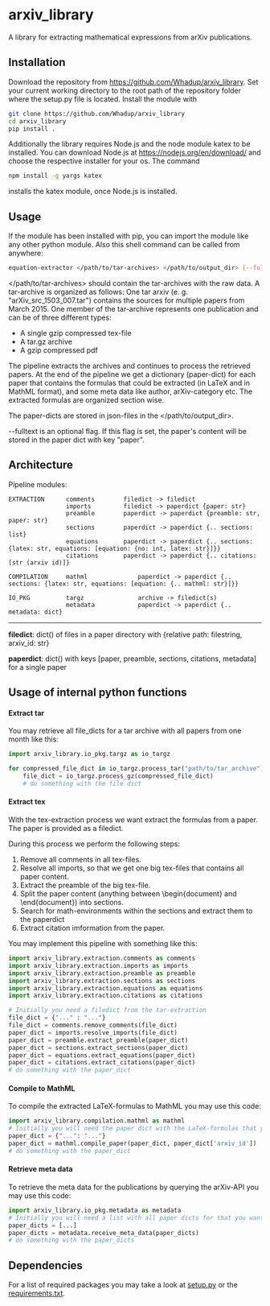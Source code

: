 # arxiv_library

A library for extracting mathematical expressions from arXiv publications.

## Installation

Download the repository from https://github.com/Whadup/arxiv_library. Set your current working directory to the
root path of the repository folder where the setup.py file is located. Install the module with 

```bash
git clone https://github.com/Whadup/arxiv_library
cd arxiv_library
pip install .
```

Additionally the library requires Node.js and the node module katex to be installed. You can download Node.js at 
https://nodejs.org/en/download/ and choose the respective installer for your os. The command

 ```bash
npm install -g yargs katex
```

installs the katex module, once Node.js is installed.

## Usage
If the module has been installed with pip, you can import the module like any other python module. Also 
this shell command can be called from anywhere:

```bash
equation-extractor </path/to/tar-archives> </path/to/output_dir> [--fulltext]
```
</path/to/tar-archives> should contain the tar-archives with the raw data. A tar-archive is organized as follows:
One tar arxiv (e. g. "arXiv_src_1503_007.tar") contains the sources for multiple papers from March 2015.
One member of the tar-archive represents one publication and can be of three different types:

- A single gzip compressed tex-file 
- A tar.gz archive
- A gzip compressed pdf
   
The pipeline extracts the archives and continues to process the retrieved papers.
At the end of the pipeline we get a dictionary (paper-dict) for each paper that contains the formulas that could be extracted (in LaTeX and in MathML format),
and some meta data like author, arXiv-category etc. The extracted formulas are organized section wise.

The paper-dicts are stored in json-files in the </path/to/output_dir>. 

--fulltext is an optional flag. If this flag is set, the paper's content will be stored in the paper dict with key "paper".

## Architecture

Pipeline modules:

	EXTRACTION      comments	    filedict -> filedict
                    imports		    filedict -> paperdict {paper: str}
                    preamble	    paperdict -> paperdict {preamble: str, paper: str}
                    sections	    paperdict -> paperdict {.. sections: list}
                    equations	    paperdict -> paperdict {.. sections: {latex: str, equations: [equation: {no: int, latex: str}]}}
                    citations	    paperdict -> paperdict {.. citations: [str (arxiv id)]}
	
	COMPILATION     mathml              paperdict -> paperdict {.. sections: {latex: str, equations: [equation: {.. mathml: str}]}}

    IO_PKG          targz               archive -> filedict(s)
	                metadata            paperdict -> paperdict {.. metadata: dict}
		

-----------------------
**filedict**: dict() of files in a paper directory with {relative path: filestring, arxiv_id: str}

**paperdict**: dict() with keys [paper, preamble, sections,  citations, metadata] for a single paper

## Usage of internal python functions

#### Extract tar
You may retrieve all file_dicts for a tar archive with all papers from one month like this:

```python
import arxiv_library.io_pkg.targz as io_targz

for compressed_file_dict in io_targz.process_tar("path/to/tar_archive"):
    file_dict = io_targz.process_gz(compressed_file_dict)
    # do something with the file dict
``` 

#### Extract tex
With the tex-extraction process we want extract the formulas from a paper. The paper is provided as a filedict.

During this process we perform the following steps:
1. Remove all comments in all tex-files.
2. Resolve all imports, so that we get one big tex-files that contains all paper content.
3. Extract the preamble of the big tex-file.
4. Split the paper content (anything between \begin{document} and \end{document}) into sections.
5. Search for math-environments within the sections and extract them to the paperdict
6. Extract citation imformation from the paper.

You may implement this pipeline with something like this:

```python
import arxiv_library.extraction.comments as comments
import arxiv_library.extraction.imports as imports
import arxiv_library.extraction.preamble as preamble
import arxiv_library.extraction.sections as sections
import arxiv_library.extraction.equations as equations
import arxiv_library.extraction.citations as citations

# Initially you need a filedict from the tar-extraction
file_dict = {"..." : "..."}
file_dict = comments.remove_comments(file_dict)
paper_dict = imports.resolve_imports(file_dict)
paper_dict = preamble.extract_preamble(paper_dict)
paper_dict = sections.extract_sections(paper_dict)
paper_dict = equations.extract_equations(paper_dict)
paper_dict = citations.extract_citations(paper_dict)
# do something with the paper_dict
```

#### Compile to MathML
To compile the extracted LaTeX-formulas to MathML you may use this code:
```python
import arxiv_library.compilation.mathml as mathml
# Initially you will need the paper dict with the LaTeX-formulas that you want to compile.
paper_dict = {"...": "..."} 
paper_dict = mathml.compile_paper(paper_dict, paper_dict['arxiv_id'])
# do something with the paper_dict
```

#### Retrieve meta data
To retrieve the meta data for the publications by querying the arXiv-API you may use this code:
```python
import arxiv_library.io_pkg.metadata as metadata
# Initially you will need a list with all paper dicts for that you want to retrieve meta data
paper_dicts = [...] 
paper_dicts = metadata.receive_meta_data(paper_dicts)
# do something with the paper_dicts
```

## Dependencies
For a list of required packages you may take a look at [setup.py](setup.py) or the [requirements.txt](requirements.txt).
